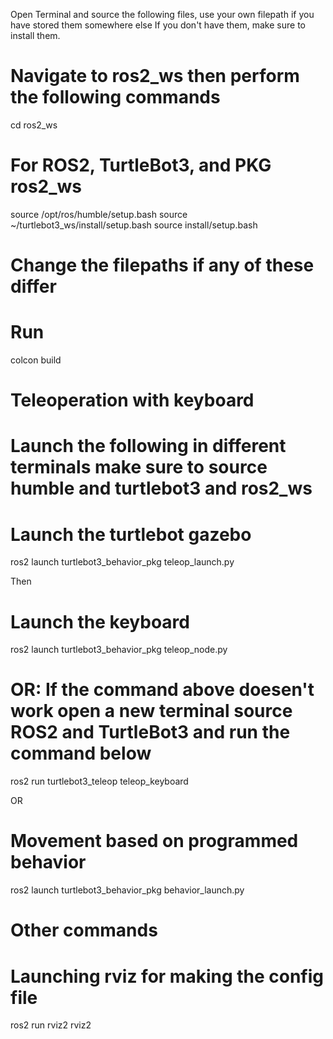 
Open Terminal and source the following files, use your own filepath if you have stored them somewhere else
If you don't have them, make sure to install them.
# Navigate to ros2_ws then perform the following commands
cd ros2_ws

# For ROS2, TurtleBot3, and PKG ros2_ws
source /opt/ros/humble/setup.bash
source ~/turtlebot3_ws/install/setup.bash
source install/setup.bash

# Change the filepaths if any of these differ 

# Run
colcon build

# Teleoperation with keyboard
# Launch the following in different terminals make sure to source humble and turtlebot3 and ros2_ws
# Launch the turtlebot gazebo
ros2 launch turtlebot3_behavior_pkg teleop_launch.py

Then

# Launch the keyboard
ros2 launch turtlebot3_behavior_pkg teleop_node.py
# OR: If the command above doesen't work open a new terminal source ROS2 and TurtleBot3 and run the command below
ros2 run turtlebot3_teleop teleop_keyboard

OR

# Movement based on programmed behavior
ros2 launch turtlebot3_behavior_pkg behavior_launch.py




# Other commands
# Launching rviz for making the config file
ros2 run rviz2 rviz2